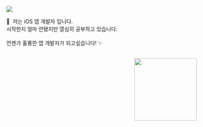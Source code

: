 <p>
  <a href="mailto:k44555212@gmail.com" target="_blank"><img src="https://img.shields.io/badge/k44555212@gmail.com-EA4335?style=flat-square&logo=Gmail&logoColor=white"/></a>
</p>

<p>
  👋&nbsp; 저는 iOS 앱 개발자 입니다.<br/>
  시작한지 얼마 안됐지만 열심히 공부하고 있습니다.<br/><br/>
  언젠가 훌륭한 앱 개발자가 되고싶습니다! ✨ <br/><br/>
</p>
<p>
<img align='right' src="https://github-readme-stats.vercel.app/api?username=rudeh567" height="165">
</p>
